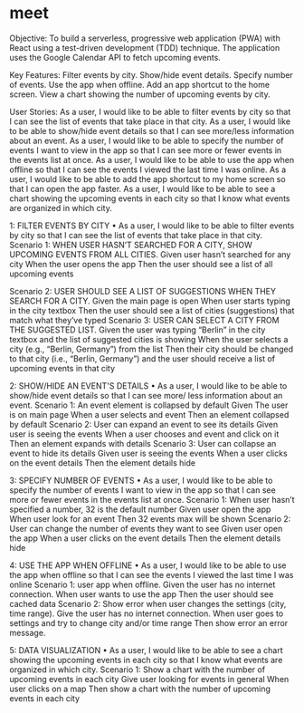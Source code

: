 # meet
Objective:
To build a serverless, progressive web application (PWA) with React using a test-driven development (TDD) technique. The application uses the Google Calendar API to fetch upcoming events.

Key Features:
Filter events by city.
Show/hide event details.
Specify number of events.
Use the app when offline.
Add an app shortcut to the home screen.
View a chart showing the number of upcoming events by city.

User Stories:
As a user, I would like to be able to filter events by city so that I can see the list of events that take place in that city.
As a user, I would like to be able to show/hide event details so that I can see more/less information about an event.
As a user, I would like to be able to specify the number of events I want to view in the app so that I can see more or fewer events in the events list at once.
As a user, I would like to be able to use the app when offline so that I can see the events I viewed the last time I was online.
As a user, I would like to be able to add the app shortcut to my home screen so that I can open the app faster.
As a user, I would like to be able to see a chart showing the upcoming events in each city so that I know what events are organized in which city.

1: FILTER EVENTS BY CITY
• As a user, I would like to be able to filter events by city so that I can see the list of
events that take place in that city.
Scenario 1: WHEN USER HASN’T SEARCHED FOR A CITY, SHOW UPCOMING
EVENTS FROM ALL CITIES.
Given user hasn’t searched for any city
When the user opens the app
Then the user should see a list of all upcoming events

Scenario 2: USER SHOULD SEE A LIST OF SUGGESTIONS WHEN THEY SEARCH
FOR A CITY.
Given the main page is open
When user starts typing in the city textbox
Then the user should see a list of cities (suggestions) that match what they’ve typed
Scenario 3: USER CAN SELECT A CITY FROM THE SUGGESTED LIST.
Given the user was typing “Berlin” in the city textbox and the list of suggested cities is showing
When the user selects a city (e.g., “Berlin, Germany”) from the list
Then their city should be changed to that city (i.e., “Berlin, Germany”) and the user should 
receive a list of upcoming events in that city

2: SHOW/HIDE AN EVENT'S DETAILS
• As a user, I would like to be able to show/hide event details so that I can see more/
less information about an event.
Scenario 1: An event element is collapsed by default
Given The user is on main page
When a user selects and event
Then an element collapsed by default
Scenario 2: User can expand an event to see its details
Given user is seeing the events
When a user chooses and event and click on it
Then an element expands with details
Scenario 3: User can collapse an event to hide its details
Given user is seeing the events
When a user clicks on the event details
Then the element details hide

3: SPECIFY NUMBER OF EVENTS
• As a user, I would like to be able to specify the number of events I want to view in
the app so that I can see more or fewer events in the events list at once.
Scenario 1: When user hasn’t specified a number, 32 is the default number
Given user open the app
When user look for an event
Then 32 events max will be shown
Scenario 2: User can change the number of events they want to see
Given user open the app
When a user clicks on the event details
Then the element details hide

4: USE THE APP WHEN OFFLINE
• As a user, I would like to be able to use the app when offline so that I can see the
events I viewed the last time I was online
Scenario 1: user app when offline.
Given the user has no internet connection.
When user wants to use the app
Then the user should see cached data
Scenario 2: Show error when user changes the settings (city, time range).
Give the user has no internet connection.
When user goes to settings and try to change city and/or time range
Then show error an error message.

5: DATA VISUALIZATION
• As a user, I would like to be able to see a chart showing the upcoming events in
each city so that I know what events are organized in which city.
Scenario 1: Show a chart with the number of upcoming events in each city
Give user looking for events in general
When user clicks on a map
Then show a chart with the number of upcoming events in each city
